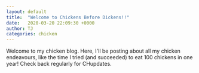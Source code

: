 ```yaml
---
layout: default
title:  "Welcome to Chickens Before Dickens!!"
date:   2020-03-20 22:09:30 +0000
author: TJ
categories: chicken
---
```


Welcome to my chicken blog. Here, I'll be posting about all my chicken endeavours, like the time I tried (and succeeded) to eat 100 chickens in one year! Check back regularly for CHupdates. 

